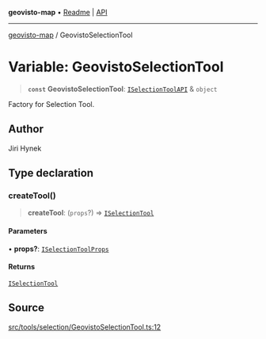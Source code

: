 **geovisto-map** • [Readme](../README.md) \| [API](../globals.md)

***

[geovisto-map](../README.md) / GeovistoSelectionTool

# Variable: GeovistoSelectionTool

> **`const`** **GeovistoSelectionTool**: [`ISelectionToolAPI`](../type-aliases/ISelectionToolAPI.md) & `object`

Factory for Selection Tool.

## Author

Jiri Hynek

## Type declaration

### createTool()

> **createTool**: (`props`?) => [`ISelectionTool`](../interfaces/ISelectionTool.md)

#### Parameters

• **props?**: [`ISelectionToolProps`](../type-aliases/ISelectionToolProps.md)

#### Returns

[`ISelectionTool`](../interfaces/ISelectionTool.md)

## Source

[src/tools/selection/GeovistoSelectionTool.ts:12](https://github.com/geovisto/geovisto-map/blob/e22d774889dbc28cc1ec62933ecf6bab6690f172/src/tools/selection/GeovistoSelectionTool.ts#L12)
